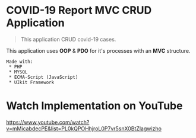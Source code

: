 # COVID-19 Report MVC CRUD Application

> This application CRUD covid-19 cases.

This application uses __OOP__ & __PDO__ for it's processes with an __MVC__ structure.

```
Made with:
 * PHP
 * MYSQL
 * ECMA-Script (JavaScript)
 * UIkit Framework
```
# Watch Implementation on YouTube
https://www.youtube.com/watch?v=mMicabdecPE&list=PL0kQPOHhjroL0P7vr5snX0BtZlagwizho

